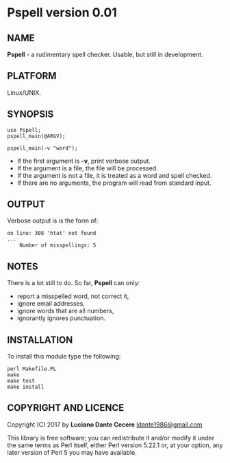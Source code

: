 # Pspell version 0.01

## NAME

**Pspell** - a rudimentary spell checker. Usable, but still in development.

## PLATFORM

Linux/UNIX.

## SYNOPSIS

```
use Pspell;
pspell_main(@ARGV);

pspell_main(-v "word");
```

- If the first argument is **-v**, print verbose output.
- If the argument is a file, the file will be processed.
- If the argument is not a file, it is treated as a word and spell checked.
- If there are no arguments, the program will read from standard input.

## OUTPUT

Verbose output is is the form of:

```
on line: 308 'htat' not found
...
    Number of misspellings: 5
```

## NOTES

There is a lot still to do. So far, **Pspell** can only:

- report a misspelled word, not correct it,
- ignore email addresses,
- ignore words that are all numbers,
- ignorantly ignores punctuation.

## INSTALLATION

To install this module type the following:

```
perl Makefile.PL
make
make test
make install
```

## COPYRIGHT AND LICENCE

Copyright (C) 2017 by **Luciano Dante Cecere** [ldante1986@gmail.com](mailto:ldante1986@gmail.com)

This library is free software; you can redistribute it and/or modify it under the same terms as Perl itself, either Perl version 5.22.1 or, at your option, any later version of Perl 5 you may have available.
